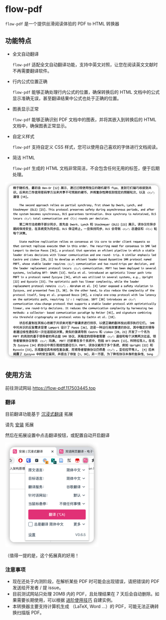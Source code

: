 # flow-pdf

`flow-pdf` 是一个提供丝滑阅读体验的 PDF to HTML 转换器

## 功能特点

- 全文自动翻译

  `flow-pdf` 适配全文自动翻译功能，支持中英文对照，让您在阅读英文文献时不再需要翻译软件。

- 行内公式位置正确

  `flow-pdf` 能够正确处理行内公式的位置，确保转换后的 HTML 文档中的公式显示准确无误，甚至翻译结果中公式也处于正确的位置。

- 图表显示正常

  `flow-pdf` 能够正确识别 PDF 文档中的图表，并将其嵌入到转换后的 HTML 文档中，确保图表正常显示。

- 自定义样式

  `flow-pdf` 支持自定义 CSS 样式，您可以使用自己喜欢的字体进行文档阅读。

- 简洁 HTML

  `flow-pdf` 生成的 HTML 文档非常简洁，不会包含任何无用的标签，便于后期处理。

<img src="./docs/demo.png" width="600">

## 使用方法

前往测试网站 <https://flow-pdf.117503445.top>

### 翻译

目前翻译功能基于 [沉浸式翻译](https://immersive-translate.owenyoung.com) 拓展

请先 [安装](https://immersivetranslate.com/docs/installation) 拓展

然后在拓展设置中点击翻译按钮，或配置自动开启翻译

<img src="./docs/entry.png" width="300">

（值得一提的是，这个拓展真的好用！

### 注意事项

- 现在还处于内测阶段，在解析某些 PDF 时可能会出现错误，请把错误的 PDF 发送给开发者 / 提 issue。
- 目前测试网站只处理 20MB 内的 PDF，且处理结果在 7 天后会自动删除。如果需要长期使用，可以根据 [进阶使用技巧](./docs/advance.zh_CN.md) 自建实例。
- 本转换器主要支持计算机生成 （LaTeX, Word ...）的 PDF，可能无法正确转换扫描版 PDF。
